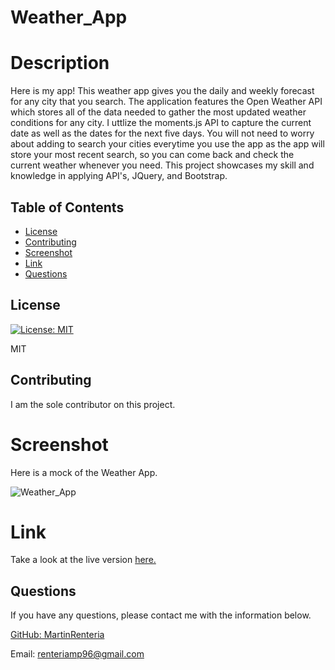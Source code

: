 # Weather_App

# Description
Here is my app! This weather app gives you the daily and weekly forecast for any city that you search. The application features the Open Weather API which stores all of the data needed to gather the most updated weather conditions for any city. I uttlize the moments.js API to capture the current date as well as the dates for the next five days. You will not need to worry about adding to search your cities everytime you use the app as the app will store your most recent search, so you can come back and check the current weather whenever you need. This project showcases my skill and knowledge in applying API's, JQuery, and Bootstrap.

## Table of Contents

* [License](#license)
* [Contributing](#contributing)
* [Screenshot](#screenshot)
* [Link](#link)
* [Questions](#questions)

## License

[![License: MIT](https://img.shields.io/badge/License-MIT-yellow.svg)](https://opensource.org/licenses/MIT)

MIT

## Contributing

I am the sole contributor on this project.

# Screenshot
Here is a mock of the Weather App.

![Weather_App](C:\Users\Martin\UWCB-Assignments\Weather-Dashboard\Develop\Assets\Images\weather.png)

# Link
Take a look at the live version [here.](https://martinrenteria.github.io/Weather-Dashboard/)

## Questions

If you have any questions, please contact me with the information below.

[GitHub: MartinRenteria](https://github.com/MartinRenteria)

Email: renteriamp96@gmail.com
